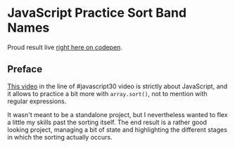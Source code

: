 # JavaScript Practice Sort Band Names

Proud result live [right here on codepen](https://codepen.io/borntofrappe/full/exyEBo).

## Preface

[This video](https://youtu.be/PEEo-2mRQ7A) in the line of #javascript30 video is strictly about JavaScript, and it allows to practice a bit more with `array.sort()`, not to mention with regular expressions.

It wasn't meant to be a standalone project, but I nevertheless wanted to flex a little my skills past the sorting itself. The end result is a rather good looking project, managing a bit of state and highlighting the different stages in which the sorting actually occurs.
